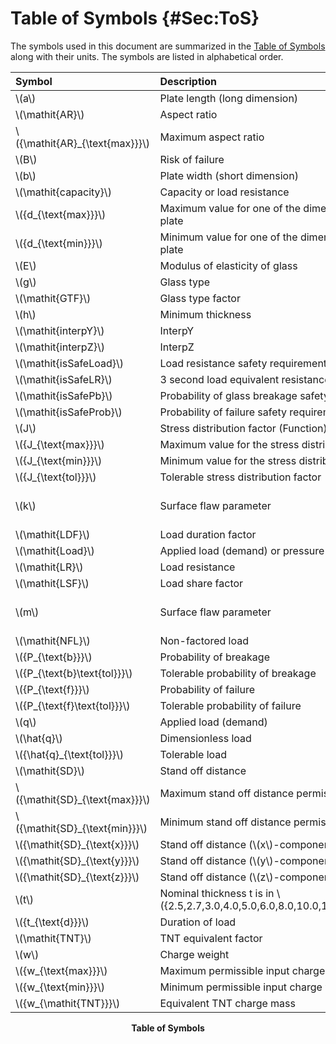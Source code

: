 # Table of Symbols {#Sec:ToS}

The symbols used in this document are summarized in the [Table of Symbols](./SecToS.md#Table:ToS) along with their units. The symbols are listed in alphabetical order.

<div id="Table:ToS"></div>

|Symbol                           |Description                                                                             |Units                                   |
|:--------------------------------|:---------------------------------------------------------------------------------------|:---------------------------------------|
|\\(a\\)                          |Plate length (long dimension)                                                           |\\({\text{m}}\\)                        |
|\\(\mathit{AR}\\)                |Aspect ratio                                                                            |--                                      |
|\\({\mathit{AR}\_{\text{max}}}\\)|Maximum aspect ratio                                                                    |--                                      |
|\\(B\\)                          |Risk of failure                                                                         |--                                      |
|\\(b\\)                          |Plate width (short dimension)                                                           |\\({\text{m}}\\)                        |
|\\(\mathit{capacity}\\)          |Capacity or load resistance                                                             |\\({\text{Pa}}\\)                       |
|\\({d\_{\text{max}}}\\)          |Maximum value for one of the dimensions of the glass plate                              |\\({\text{m}}\\)                        |
|\\({d\_{\text{min}}}\\)          |Minimum value for one of the dimensions of the glass plate                              |\\({\text{m}}\\)                        |
|\\(E\\)                          |Modulus of elasticity of glass                                                          |\\({\text{Pa}}\\)                       |
|\\(g\\)                          |Glass type                                                                              |--                                      |
|\\(\mathit{GTF}\\)               |Glass type factor                                                                       |--                                      |
|\\(h\\)                          |Minimum thickness                                                                       |\\({\text{m}}\\)                        |
|\\(\mathit{interpY}\\)           |InterpY                                                                                 |--                                      |
|\\(\mathit{interpZ}\\)           |InterpZ                                                                                 |--                                      |
|\\(\mathit{isSafeLoad}\\)        |Load resistance safety requirement                                                      |--                                      |
|\\(\mathit{isSafeLR}\\)          |3 second load equivalent resistance safety requirement                                  |--                                      |
|\\(\mathit{isSafePb}\\)          |Probability of glass breakage safety requirement                                        |--                                      |
|\\(\mathit{isSafeProb}\\)        |Probability of failure safety requirement                                               |--                                      |
|\\(J\\)                          |Stress distribution factor (Function)                                                   |--                                      |
|\\({J\_{\text{max}}}\\)          |Maximum value for the stress distribution factor                                        |--                                      |
|\\({J\_{\text{min}}}\\)          |Minimum value for the stress distribution factor                                        |--                                      |
|\\({J\_{\text{tol}}}\\)          |Tolerable stress distribution factor                                                    |--                                      |
|\\(k\\)                          |Surface flaw parameter                                                                  |\\(\frac{\text{m}^{12}}{\text{N}^{7}}\\)|
|\\(\mathit{LDF}\\)               |Load duration factor                                                                    |--                                      |
|\\(\mathit{Load}\\)              |Applied load (demand) or pressure                                                       |\\({\text{Pa}}\\)                       |
|\\(\mathit{LR}\\)                |Load resistance                                                                         |\\({\text{Pa}}\\)                       |
|\\(\mathit{LSF}\\)               |Load share factor                                                                       |--                                      |
|\\(m\\)                          |Surface flaw parameter                                                                  |\\(\frac{\text{m}^{12}}{\text{N}^{7}}\\)|
|\\(\mathit{NFL}\\)               |Non-factored load                                                                       |\\({\text{Pa}}\\)                       |
|\\({P\_{\text{b}}}\\)            |Probability of breakage                                                                 |--                                      |
|\\({P\_{\text{b}\text{tol}}}\\)  |Tolerable probability of breakage                                                       |--                                      |
|\\({P\_{\text{f}}}\\)            |Probability of failure                                                                  |--                                      |
|\\({P\_{\text{f}\text{tol}}}\\)  |Tolerable probability of failure                                                        |--                                      |
|\\(q\\)                          |Applied load (demand)                                                                   |\\({\text{Pa}}\\)                       |
|\\(\hat{q}\\)                    |Dimensionless load                                                                      |--                                      |
|\\({\hat{q}\_{\text{tol}}}\\)    |Tolerable load                                                                          |--                                      |
|\\(\mathit{SD}\\)                |Stand off distance                                                                      |\\({\text{m}}\\)                        |
|\\({\mathit{SD}\_{\text{max}}}\\)|Maximum stand off distance permissible for input                                        |\\({\text{m}}\\)                        |
|\\({\mathit{SD}\_{\text{min}}}\\)|Minimum stand off distance permissible for input                                        |\\({\text{m}}\\)                        |
|\\({\mathit{SD}\_{\text{x}}}\\)  |Stand off distance (\\(x\\)-component)                                                  |\\({\text{m}}\\)                        |
|\\({\mathit{SD}\_{\text{y}}}\\)  |Stand off distance (\\(y\\)-component)                                                  |\\({\text{m}}\\)                        |
|\\({\mathit{SD}\_{\text{z}}}\\)  |Stand off distance (\\(z\\)-component)                                                  |\\({\text{m}}\\)                        |
|\\(t\\)                          |Nominal thickness t is in \\(\{2.5,2.7,3.0,4.0,5.0,6.0,8.0,10.0,12.0,16.0,19.0,22.0\}\\)|\\({\text{mm}}\\)                       |
|\\({t\_{\text{d}}}\\)            |Duration of load                                                                        |\\({\text{s}}\\)                        |
|\\(\mathit{TNT}\\)               |TNT equivalent factor                                                                   |--                                      |
|\\(w\\)                          |Charge weight                                                                           |\\({\text{kg}}\\)                       |
|\\({w\_{\text{max}}}\\)          |Maximum permissible input charge weight                                                 |\\({\text{kg}}\\)                       |
|\\({w\_{\text{min}}}\\)          |Minimum permissible input charge weight                                                 |\\({\text{kg}}\\)                       |
|\\({w\_{\mathit{TNT}}}\\)        |Equivalent TNT charge mass                                                              |\\({\text{kg}}\\)                       |

**<p align="center">Table of Symbols</p>**
